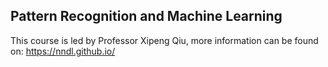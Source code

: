 ## Pattern Recognition and Machine Learning
This course is led by Professor Xipeng Qiu, more information can be found on: <a href="https://nndl.github.io/" target="_blank">https://nndl.github.io/</a>
